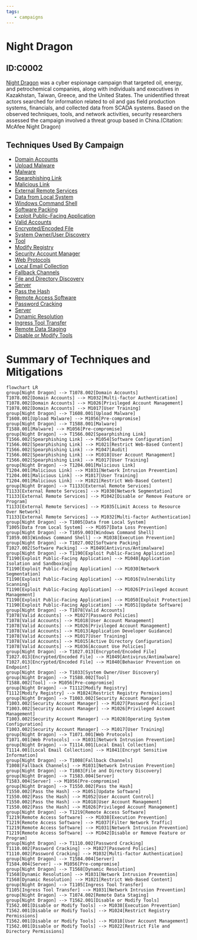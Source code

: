 ```yaml
---
tags:
   - campaigns
---
```

# Night Dragon
## ID:C0002
[Night Dragon](/mitre/campaigns/C0002) was a cyber espionage campaign that targeted oil, energy, and petrochemical companies, along with individuals and executives in Kazakhstan, Taiwan, Greece, and the United States. The unidentified threat actors searched for information related to oil and gas field production systems, financials, and collected data from SCADA systems. Based on the observed techniques, tools, and network activities, security researchers assessed the campaign involved a threat group based in China.(Citation: McAfee Night Dragon)
## Techniques Used By Campaign
* [Domain Accounts](techniques/T1078/002)
* [Upload Malware](techniques/T1608/001)
* [Malware](techniques/T1588/001)
* [Spearphishing Link](techniques/T1566/002)
* [Malicious Link](techniques/T1204/001)
* [External Remote Services](techniques/T1133)
* [Data from Local System](techniques/T1005)
* [Windows Command Shell](techniques/T1059/003)
* [Software Packing](techniques/T1027/002)
* [Exploit Public-Facing Application](techniques/T1190)
* [Valid Accounts](techniques/T1078)
* [Encrypted/Encoded File](techniques/T1027/013)
* [System Owner/User Discovery](techniques/T1033)
* [Tool](techniques/T1588/002)
* [Modify Registry](techniques/T1112)
* [Security Account Manager](techniques/T1003/002)
* [Web Protocols](techniques/T1071/001)
* [Local Email Collection](techniques/T1114/001)
* [Fallback Channels](techniques/T1008)
* [File and Directory Discovery](techniques/T1083)
* [Server](techniques/T1583/004)
* [Pass the Hash](techniques/T1550/002)
* [Remote Access Software](techniques/T1219)
* [Password Cracking](techniques/T1110/002)
* [Server](techniques/T1584/004)
* [Dynamic Resolution](techniques/T1568)
* [Ingress Tool Transfer](techniques/T1105)
* [Remote Data Staging](techniques/T1074/002)
* [Disable or Modify Tools](techniques/T1562/001)

# Summary of Techniques and Mitigations
```mermaid
flowchart LR
group[Night Dragon] --> T1078.002[Domain Accounts]
T1078.002[Domain Accounts] --> M1032[Multi-factor Authentication]
T1078.002[Domain Accounts] --> M1026[Privileged Account Management]
T1078.002[Domain Accounts] --> M1017[User Training]
group[Night Dragon] --> T1608.001[Upload Malware]
T1608.001[Upload Malware] --> M1056[Pre-compromise]
group[Night Dragon] --> T1588.001[Malware]
T1588.001[Malware] --> M1056[Pre-compromise]
group[Night Dragon] --> T1566.002[Spearphishing Link]
T1566.002[Spearphishing Link] --> M1054[Software Configuration]
T1566.002[Spearphishing Link] --> M1021[Restrict Web-Based Content]
T1566.002[Spearphishing Link] --> M1047[Audit]
T1566.002[Spearphishing Link] --> M1018[User Account Management]
T1566.002[Spearphishing Link] --> M1017[User Training]
group[Night Dragon] --> T1204.001[Malicious Link]
T1204.001[Malicious Link] --> M1031[Network Intrusion Prevention]
T1204.001[Malicious Link] --> M1017[User Training]
T1204.001[Malicious Link] --> M1021[Restrict Web-Based Content]
group[Night Dragon] --> T1133[External Remote Services]
T1133[External Remote Services] --> M1030[Network Segmentation]
T1133[External Remote Services] --> M1042[Disable or Remove Feature or Program]
T1133[External Remote Services] --> M1035[Limit Access to Resource Over Network]
T1133[External Remote Services] --> M1032[Multi-factor Authentication]
group[Night Dragon] --> T1005[Data from Local System]
T1005[Data from Local System] --> M1057[Data Loss Prevention]
group[Night Dragon] --> T1059.003[Windows Command Shell]
T1059.003[Windows Command Shell] --> M1038[Execution Prevention]
group[Night Dragon] --> T1027.002[Software Packing]
T1027.002[Software Packing] --> M1049[Antivirus/Antimalware]
group[Night Dragon] --> T1190[Exploit Public-Facing Application]
T1190[Exploit Public-Facing Application] --> M1048[Application Isolation and Sandboxing]
T1190[Exploit Public-Facing Application] --> M1030[Network Segmentation]
T1190[Exploit Public-Facing Application] --> M1016[Vulnerability Scanning]
T1190[Exploit Public-Facing Application] --> M1026[Privileged Account Management]
T1190[Exploit Public-Facing Application] --> M1050[Exploit Protection]
T1190[Exploit Public-Facing Application] --> M1051[Update Software]
group[Night Dragon] --> T1078[Valid Accounts]
T1078[Valid Accounts] --> M1027[Password Policies]
T1078[Valid Accounts] --> M1018[User Account Management]
T1078[Valid Accounts] --> M1026[Privileged Account Management]
T1078[Valid Accounts] --> M1013[Application Developer Guidance]
T1078[Valid Accounts] --> M1017[User Training]
T1078[Valid Accounts] --> M1015[Active Directory Configuration]
T1078[Valid Accounts] --> M1036[Account Use Policies]
group[Night Dragon] --> T1027.013[Encrypted/Encoded File]
T1027.013[Encrypted/Encoded File] --> M1049[Antivirus/Antimalware]
T1027.013[Encrypted/Encoded File] --> M1040[Behavior Prevention on Endpoint]
group[Night Dragon] --> T1033[System Owner/User Discovery]
group[Night Dragon] --> T1588.002[Tool]
T1588.002[Tool] --> M1056[Pre-compromise]
group[Night Dragon] --> T1112[Modify Registry]
T1112[Modify Registry] --> M1024[Restrict Registry Permissions]
group[Night Dragon] --> T1003.002[Security Account Manager]
T1003.002[Security Account Manager] --> M1027[Password Policies]
T1003.002[Security Account Manager] --> M1026[Privileged Account Management]
T1003.002[Security Account Manager] --> M1028[Operating System Configuration]
T1003.002[Security Account Manager] --> M1017[User Training]
group[Night Dragon] --> T1071.001[Web Protocols]
T1071.001[Web Protocols] --> M1031[Network Intrusion Prevention]
group[Night Dragon] --> T1114.001[Local Email Collection]
T1114.001[Local Email Collection] --> M1041[Encrypt Sensitive Information]
group[Night Dragon] --> T1008[Fallback Channels]
T1008[Fallback Channels] --> M1031[Network Intrusion Prevention]
group[Night Dragon] --> T1083[File and Directory Discovery]
group[Night Dragon] --> T1583.004[Server]
T1583.004[Server] --> M1056[Pre-compromise]
group[Night Dragon] --> T1550.002[Pass the Hash]
T1550.002[Pass the Hash] --> M1051[Update Software]
T1550.002[Pass the Hash] --> M1052[User Account Control]
T1550.002[Pass the Hash] --> M1018[User Account Management]
T1550.002[Pass the Hash] --> M1026[Privileged Account Management]
group[Night Dragon] --> T1219[Remote Access Software]
T1219[Remote Access Software] --> M1038[Execution Prevention]
T1219[Remote Access Software] --> M1037[Filter Network Traffic]
T1219[Remote Access Software] --> M1031[Network Intrusion Prevention]
T1219[Remote Access Software] --> M1042[Disable or Remove Feature or Program]
group[Night Dragon] --> T1110.002[Password Cracking]
T1110.002[Password Cracking] --> M1027[Password Policies]
T1110.002[Password Cracking] --> M1032[Multi-factor Authentication]
group[Night Dragon] --> T1584.004[Server]
T1584.004[Server] --> M1056[Pre-compromise]
group[Night Dragon] --> T1568[Dynamic Resolution]
T1568[Dynamic Resolution] --> M1031[Network Intrusion Prevention]
T1568[Dynamic Resolution] --> M1021[Restrict Web-Based Content]
group[Night Dragon] --> T1105[Ingress Tool Transfer]
T1105[Ingress Tool Transfer] --> M1031[Network Intrusion Prevention]
group[Night Dragon] --> T1074.002[Remote Data Staging]
group[Night Dragon] --> T1562.001[Disable or Modify Tools]
T1562.001[Disable or Modify Tools] --> M1038[Execution Prevention]
T1562.001[Disable or Modify Tools] --> M1024[Restrict Registry Permissions]
T1562.001[Disable or Modify Tools] --> M1018[User Account Management]
T1562.001[Disable or Modify Tools] --> M1022[Restrict File and Directory Permissions]
```